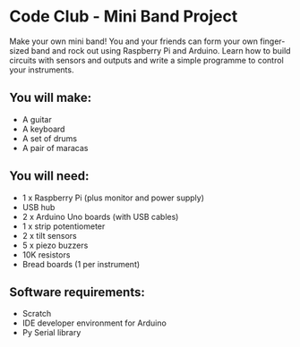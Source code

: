 # Code Club - Mini Band Project

Make your own mini band! 
You and your friends can form your own finger-sized band and rock out using Raspberry Pi and Arduino. 
Learn how to build circuits with sensors and outputs and write a simple programme to control your instruments.

## You will make:

* A guitar
* A keyboard
* A set of drums
* A pair of maracas

## You will need:

* 1 x Raspberry Pi (plus monitor and power supply)
* USB hub
* 2 x Arduino Uno boards (with USB cables)
* 1 x strip potentiometer
* 2 x tilt sensors
* 5 x piezo buzzers
* 10K resistors
* Bread boards (1 per instrument)

## Software requirements:

* Scratch
* IDE developer environment for Arduino
* Py Serial library